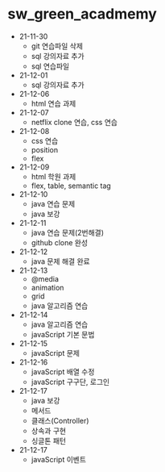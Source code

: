 # sw_green_acadmemy
* 21-11-30
  * git 연습파일 삭제
  * sql 강의자료 추가
  * sql 연습파일 
* 21-12-01
  * sql 강의자료 추가
* 21-12-06
  * html 연습 과제
* 21-12-07
  * netflix clone 연습, css 연습
* 21-12-08
  * css 연습
  * position
  * flex
* 21-12-09
  * html 학원 과제
  * flex, table, semantic tag
* 21-12-10
  * java 연습 문제
  * java 보강
* 21-12-11
  * java 연습 문제(2번해결)
  * github clone 완성
* 21-12-12
  * java 문제 해결 완료
* 21-12-13
  * @media
  * animation
  * grid
  * java 알고리즘 연습
* 21-12-14
  * java 알고리즘 연습
  * javaScript 기본 문법
* 21-12-15
  * javaScript 문제
* 21-12-16
  * javaScript 배열 수정
  * javaScript 구구단, 로그인
* 21-12-17
  * java 보강
  * 메서드
  * 클래스(Controller)
  * 상속과 구현
  * 싱글톤 패턴
* 21-12-17
  * javaScript 이벤트